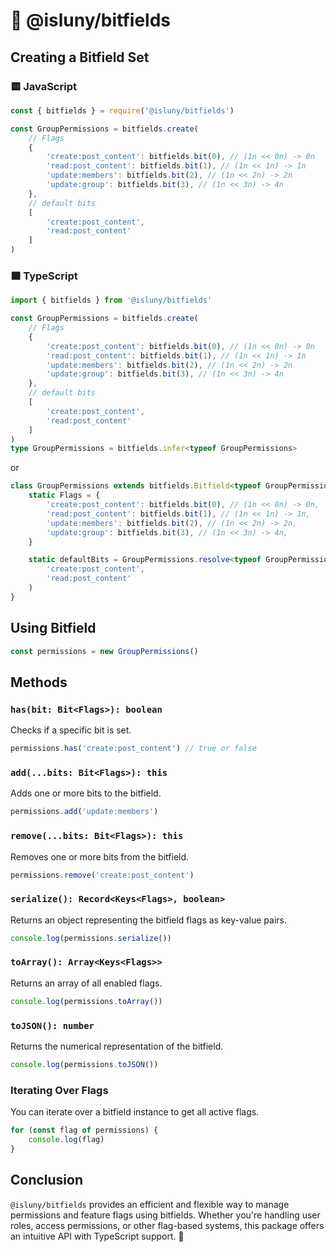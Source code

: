 # 🧮 @isluny/bitfields

## Creating a Bitfield Set
### 🟨 JavaScript

```ts
const { bitfields } = require('@isluny/bitfields')

const GroupPermissions = bitfields.create(
    // Flags
    {
        'create:post_content': bitfields.bit(0), // (1n << 0n) -> 0n
        'read:post_content': bitfields.bit(1), // (1n << 1n) -> 1n
        'update:members': bitfields.bit(2), // (1n << 2n) -> 2n
        'update:group': bitfields.bit(3), // (1n << 3n) -> 4n
    },
    // default bits
    [
        'create:post_content',
        'read:post_content'
    ]
)
```

### 🟦 TypeScript
```ts
import { bitfields } from '@isluny/bitfields'

const GroupPermissions = bitfields.create(
    // Flags
    {
        'create:post_content': bitfields.bit(0), // (1n << 0n) -> 0n
        'read:post_content': bitfields.bit(1), // (1n << 1n) -> 1n
        'update:members': bitfields.bit(2), // (1n << 2n) -> 2n
        'update:group': bitfields.bit(3), // (1n << 3n) -> 4n
    },
    // default bits
    [
        'create:post_content',
        'read:post_content'
    ]
)
type GroupPermissions = bitfields.infer<typeof GroupPermissions>
```

or

```ts
class GroupPermissions extends bitfields.Bitfield<typeof GroupPermissions['Flags']> {
    static Flags = {
        'create:post_content': bitfields.bit(0), // (1n << 0n) -> 0n,
        'read:post_content': bitfields.bit(1), // (1n << 1n) -> 1n,
        'update:members': bitfields.bit(2), // (1n << 2n) -> 2n,
        'update:group': bitfields.bit(3), // (1n << 3n) -> 4n,
    }

    static defaultBits = GroupPermissions.resolve<typeof GroupPermissions['Flags']>(
        'create:post_content',
        'read:post_content'
    )
}
```

## Using Bitfield
```ts
const permissions = new GroupPermissions()
```

## Methods

### `has(bit: Bit<Flags>): boolean`
Checks if a specific bit is set.

```ts
permissions.has('create:post_content') // true or false
```

### `add(...bits: Bit<Flags>): this`
Adds one or more bits to the bitfield.

```ts
permissions.add('update:members')
```

### `remove(...bits: Bit<Flags>): this`
Removes one or more bits from the bitfield.

```ts
permissions.remove('create:post_content')
```

### `serialize(): Record<Keys<Flags>, boolean>`
Returns an object representing the bitfield flags as key-value pairs.

```ts
console.log(permissions.serialize())
```

### `toArray(): Array<Keys<Flags>>`
Returns an array of all enabled flags.

```ts
console.log(permissions.toArray())
```

### `toJSON(): number`
Returns the numerical representation of the bitfield.

```ts
console.log(permissions.toJSON())
```

### Iterating Over Flags
You can iterate over a bitfield instance to get all active flags.

```ts
for (const flag of permissions) {
    console.log(flag)
}
```

## Conclusion
`@isluny/bitfields` provides an efficient and flexible way to manage permissions and feature flags using bitfields. Whether you're handling user roles, access permissions, or other flag-based systems, this package offers an intuitive API with TypeScript support. 🚀


